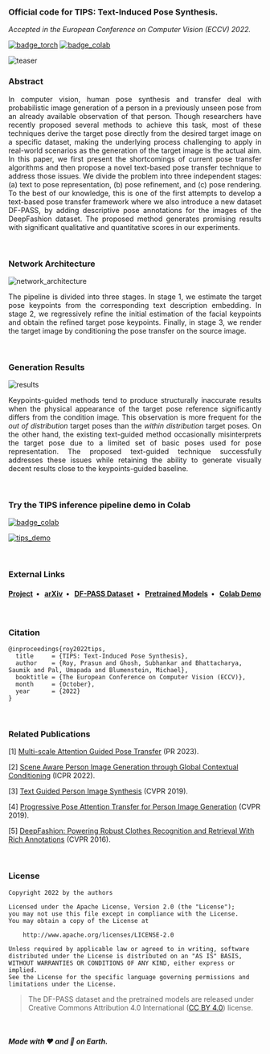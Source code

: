 ### Official code for TIPS: Text-Induced Pose Synthesis.

*Accepted in the European Conference on Computer Vision (ECCV) 2022.*

[![badge_torch](https://img.shields.io/badge/made_with-PyTorch-EE4C2C?style=flat-square&logo=PyTorch)](https://pytorch.org/)
[![badge_colab](https://img.shields.io/badge/Demo-Open_in_Colab-blue?style=flat-square&logo=googlecolab)](https://colab.research.google.com/github/prasunroy/tips/blob/main/notebooks/TIPS_demo.ipynb)

![teaser](https://github.com/prasunroy/tips/blob/main/docs/static/teaser.svg)

### Abstract
<p align="justify">
  In computer vision, human pose synthesis and transfer deal with probabilistic image generation of a person in a previously unseen pose from an already available observation of that person. Though researchers have recently proposed several methods to achieve this task, most of these techniques derive the target pose directly from the desired target image on a specific dataset, making the underlying process challenging to apply in real-world scenarios as the generation of the target image is the actual aim. In this paper, we first present the shortcomings of current pose transfer algorithms and then propose a novel text-based pose transfer technique to address those issues. We divide the problem into three independent stages: (a) text to pose representation, (b) pose refinement, and (c) pose rendering. To the best of our knowledge, this is one of the first attempts to develop a text-based pose transfer framework where we also introduce a new dataset DF-PASS, by adding descriptive pose annotations for the images of the DeepFashion dataset. The proposed method generates promising results with significant qualitative and quantitative scores in our experiments.
</p>

<br>

### Network Architecture
![network_architecture](https://github.com/prasunroy/tips/blob/main/docs/static/network_architecture.svg)
<p align="justify">
  The pipeline is divided into three stages. In stage 1, we estimate the target pose keypoints from the corresponding text description embedding. In stage 2, we regressively refine the initial estimation of the facial keypoints and obtain the refined target pose keypoints. Finally, in stage 3, we render the target image by conditioning the pose transfer on the source image.
</p>

<br>

### Generation Results
![results](https://github.com/prasunroy/tips/blob/main/docs/static/results.svg)
<p align="justify">
  Keypoints-guided methods tend to produce structurally inaccurate results when the physical appearance of the target pose reference significantly differs from the condition image. This observation is more frequent for the <i>out of distribution</i> target poses than the <i>within distribution</i> target poses. On the other hand, the existing text-guided method occasionally misinterprets the target pose due to a limited set of basic poses used for pose representation. The proposed text-guided technique successfully addresses these issues while retaining the ability to generate visually decent results close to the keypoints-guided baseline.
</p>

<br>

### Try the TIPS inference pipeline demo in Colab
[![badge_colab](https://img.shields.io/badge/Demo-Open_in_Colab-blue?style=flat-square&logo=googlecolab)](https://colab.research.google.com/github/prasunroy/tips/blob/main/notebooks/TIPS_demo.ipynb)

[![tips_demo](https://github.com/prasunroy/tips/blob/main/docs/static/colab_enjoyer.svg)](https://colab.research.google.com/github/prasunroy/tips/blob/main/notebooks/TIPS_demo.ipynb)

<br>

### External Links
<h4>
  <a href="https://prasunroy.github.io/tips">Project</a>&nbsp;&nbsp;&bull;&nbsp;&nbsp;
  <a href="http://arxiv.org/abs/2207.11718">arXiv</a>&nbsp;&nbsp;&bull;&nbsp;&nbsp;
  <a href="https://drive.google.com/drive/folders/17cvo22Eh_Z_S6fb-J-c6qw97WH6UeIHo">DF-PASS Dataset</a>&nbsp;&nbsp;&bull;&nbsp;&nbsp;
  <a href="https://drive.google.com/drive/folders/1DwEcAPeYkXUNQ_SBhSJpydaLBTjh3_ms">Pretrained Models</a>&nbsp;&nbsp;&bull;&nbsp;&nbsp;
  <a href="https://colab.research.google.com/github/prasunroy/tips/blob/main/notebooks/TIPS_demo.ipynb">Colab Demo</a>
</h4>

<br>

### Citation
```
@inproceedings{roy2022tips,
  title     = {TIPS: Text-Induced Pose Synthesis},
  author    = {Roy, Prasun and Ghosh, Subhankar and Bhattacharya, Saumik and Pal, Umapada and Blumenstein, Michael},
  booktitle = {The European Conference on Computer Vision (ECCV)},
  month     = {October},
  year      = {2022}
}
```

<br>

### Related Publications

[1] [Multi-scale Attention Guided Pose Transfer](https://arxiv.org/abs/2202.06777) (PR 2023).

[2] [Scene Aware Person Image Generation through Global Contextual Conditioning](https://arxiv.org/abs/2206.02717) (ICPR 2022).

[3] [Text Guided Person Image Synthesis](https://openaccess.thecvf.com/content_CVPR_2019/html/Zhou_Text_Guided_Person_Image_Synthesis_CVPR_2019_paper.html) (CVPR 2019).

[4] [Progressive Pose Attention Transfer for Person Image Generation](https://openaccess.thecvf.com/content_CVPR_2019/html/Zhu_Progressive_Pose_Attention_Transfer_for_Person_Image_Generation_CVPR_2019_paper.html) (CVPR 2019).

[5] [DeepFashion: Powering Robust Clothes Recognition and Retrieval With Rich Annotations](https://openaccess.thecvf.com/content_cvpr_2016/html/Liu_DeepFashion_Powering_Robust_CVPR_2016_paper.html) (CVPR 2016).

<br>

### License
```
Copyright 2022 by the authors

Licensed under the Apache License, Version 2.0 (the "License");
you may not use this file except in compliance with the License.
You may obtain a copy of the License at

    http://www.apache.org/licenses/LICENSE-2.0

Unless required by applicable law or agreed to in writing, software
distributed under the License is distributed on an "AS IS" BASIS,
WITHOUT WARRANTIES OR CONDITIONS OF ANY KIND, either express or implied.
See the License for the specific language governing permissions and
limitations under the License.
```

>The DF-PASS dataset and the pretrained models are released under Creative Commons Attribution 4.0 International ([CC BY 4.0](https://creativecommons.org/licenses/by/4.0/)) license.

<br>

##### Made with :heart: and :pizza: on Earth.
